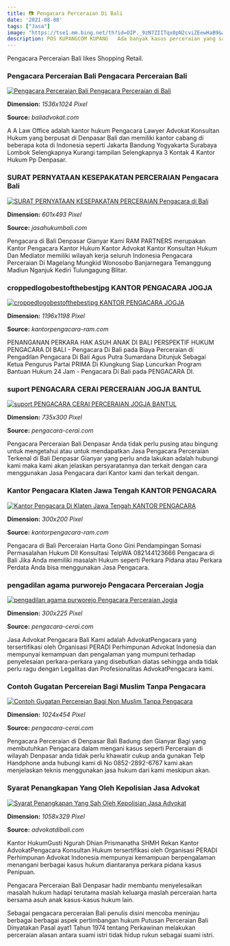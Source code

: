 ```yaml
---
title: 📷 Pengacara Perceraian Di Bali
date: '2021-08-08'
tags: ["Jasa"]
image: "https://tse1.mm.bing.net/th?id=OIP._9zN7ZIITqx0pN2cviZEewHaB9&amp;pid=15.1"
description: POS KUPANGCOM KUPANG   Ada banyak kasus perceraian yang saya tangani Hal ini membuat saya sering dijuluki sebagai pengacara kasus perceraian ucap Luis Balun 
---
```




Pengacara Perceraian Bali likes Shopping Retail.



### Pengacara Perceraian Bali Pengacara Perceraian Bali

[![Pengacara Perceraian Bali  Pengacara Perceraian di Bali](https://baliadvokat.com/wp-content/uploads/2018/07/justice1920x1280-1536x1024.jpg)](https://baliadvokat.com/wp-content/uploads/2018/07/justice1920x1280-1536x1024.jpg)


**Dimension:** _1536x1024 Pixel_ 

**Source:** _baliadvokat.com_ 


A A Law Office adalah kantor hukum Pengacara Lawyer Advokat Konsultan Hukum yang berpusat di Denpasar Bali dan memiliki kantor cabang di beberapa kota di Indonesia seperti Jakarta Bandung Yogyakarta Surabaya Lombok Selengkapnya Kurangi tampilan Selengkapnya 3 Kontak 4 Kantor Hukum Pp Denpasar.


### SURAT PERNYATAAN KESEPAKATAN PERCERAIAN Pengacara Bali

[![SURAT PERNYATAAN KESEPAKATAN PERCERAIAN  Pengacara di Bali](https://jasahukumbali.com/uploads/berita/ppkm-darurat.jpeg)](https://jasahukumbali.com/uploads/berita/ppkm-darurat.jpeg)


**Dimension:** _601x493 Pixel_ 

**Source:** _jasahukumbali.com_ 


Pengacara di Bali Denpasar Gianyar Kami RAM PARTNERS merupakan Kantor Pengacara Kantor Hukum Kantor Advokat Kantor Konsultan Hukum Dan Mediator memiliki wilayah kerja seluruh Indonesia Pengacara Perceraian Di Magelang Mungkid Wonosobo Banjarnegara Temanggung Madiun Nganjuk Kediri Tulungagung Blitar.


### croppedlogobestofthebestjpg KANTOR PENGACARA JOGJA 

[![croppedlogobestofthebestjpg  KANTOR PENGACARA JOGJA ](https://kantorpengacara-ram.com/cropped-logo-best-of-the-best-jpg/cropped-logo-best-of-the-best.jpg)](https://kantorpengacara-ram.com/cropped-logo-best-of-the-best-jpg/cropped-logo-best-of-the-best.jpg)


**Dimension:** _1196x1198 Pixel_ 

**Source:** _kantorpengacara-ram.com_ 


PENANGANAN PERKARA HAK ASUH ANAK DI BALI PERSPEKTIF HUKUM PENGACARA DI BALI - Pengacara Di Bali pada Biaya Perceraian di Pengadilan Pengacara Di Bali Agus Putra Sumardana Ditunjuk Sebagai Ketua Pengurus Partai PRIMA Di Klungkung Siap Luncurkan Program Bantuan Hukum 24 Jam - Pengacara Di Bali pada PENGACARA DI.


### suport PENGACARA CERAI PERCERAIAN JOGJA BANTUL 

[![suport  PENGACARA CERAI  PERCERAIAN JOGJA  BANTUL ](https://pengacara-cerai.com/wp-content/uploads/2015/12/suport.jpg)](https://pengacara-cerai.com/wp-content/uploads/2015/12/suport.jpg)


**Dimension:** _735x300 Pixel_ 

**Source:** _pengacara-cerai.com_ 


Pengacara Perceraian Bali Denpasar Anda tidak perlu pusing atau bingung untuk mengetahui atau untuk mendapatkan Jasa Pengacara Perceraian Terkenal di Bali Denpasar Gianyar yang perlu anda lakukan adalah hubungi kami maka kami akan jelaskan persyaratannya dan terkait dengan cara menggunakan Jasa Pengacara dari Kantor kami dan terkait dengan.


### Kantor Pengacara Klaten Jawa Tengah KANTOR PENGACARA 

[![Kantor Pengacara Di Klaten Jawa Tengah  KANTOR PENGACARA ](https://kantorpengacara-ram.com/wp-content/uploads/2018/12/pengadilan-di-klaten-300x200.jpg)](https://kantorpengacara-ram.com/wp-content/uploads/2018/12/pengadilan-di-klaten-300x200.jpg)


**Dimension:** _300x200 Pixel_ 

**Source:** _kantorpengacara-ram.com_ 


Pengacara di Bali Perceraian Harta Gono Gini Pendampingan Somasi Permasalahan Hukum Dll Konsultasi TelpWA 082144123666 Pengacara di Bali Jika Anda memiliki masalah Hukum seperti Perkara Pidana atau Perkara Perdata Anda bisa menggunakan Jasa Pengacara.


### pengadilan agama purworejo Pengacara Perceraian Jogja 

[![pengadilan agama purworejo  Pengacara Perceraian Jogja ](https://pengacara-cerai.com/wp-content/uploads/2018/12/pengadilan-agama-purworejo-300x225.jpg)](https://pengacara-cerai.com/wp-content/uploads/2018/12/pengadilan-agama-purworejo-300x225.jpg)


**Dimension:** _300x225 Pixel_ 

**Source:** _pengacara-cerai.com_ 


Jasa Advokat Pengacara Bali Kami adalah AdvokatPengacara yang tersertifikasi oleh Organisasi PERADI Perhimpunan Advokat Indonesia dan mempunyai kemampuan dan pengalaman yang mumpuni terhadap penyelesaian perkara-perkara yang disebutkan diatas sehingga anda tidak perlu ragu dengan Legalitas dan Profesionalitas AdvokatPengacara kami.


### Contoh Gugatan Percereian Bagi Muslim Tanpa Pengacara 

[![Contoh Gugatan Percereian Bagi Non Muslim Tanpa Pengacara ](https://pengacara-cerai.com/wp-content/uploads/2016/06/KASUS-CERAI-1024x454.jpg)](https://pengacara-cerai.com/wp-content/uploads/2016/06/KASUS-CERAI-1024x454.jpg)


**Dimension:** _1024x454 Pixel_ 

**Source:** _pengacara-cerai.com_ 


Pengacara Perceraian di Denpasar Bali Badung dan Gianyar Bagi yang membutuhkan Pengacara dalam mengani kasus seperti Perceraian di wilayah Denpasar anda tidak perlu khawatir cukup anda gunakan Telp Handphone anda hubungi kami di No 0852-2892-6767 kami akan menjelaskan teknis menggunakan jasa hukum dari kami meskipun akan.


### Syarat Penangkapan Yang Oleh Kepolisian Jasa Advokat 

[![Syarat Penangkapan Yang Sah Oleh Kepolisian  Jasa Advokat ](http://www.advokatdibali.com/images/logo/logo-peradi.png)](http://www.advokatdibali.com/images/logo/logo-peradi.png)


**Dimension:** _1058x329 Pixel_ 

**Source:** _advokatdibali.com_ 



Kantor HukumGusti Ngurah Dhian Prismanatha SHMH Rekan Kantor AdvokatPengacara Konsultan Hukum tersertifikasi oleh Organisasi PERADI Perhimpunan Advokat Indonesia mempunyai kemampuan berpengalaman menangani berbagai kasus hukum diantaranya perkara pidana kasus Penipuan.


Pengacara Perceraian Bali Denpasar hadir membantu menyelesaikan masalah hukum hadapi terutama maslah keluarga maslah perceraian harta bersama asuh anak kasus-kasus hukum lain.


Sebagai pengacara perceraian Bali penulis disini mencoba meninjau berbagai berbagai aspek pertimbangan hukum Putusan Perceraian Bali Dinyatakan Pasal ayat1 Tahun 1974 tentang Perkawinan melakukan perceraian alasan antara suami istri tidak hidup rukun sebagai suami istri.




